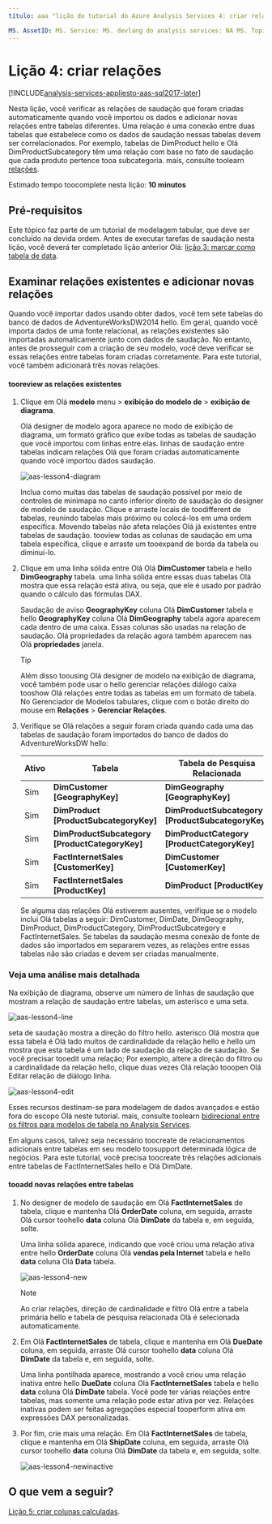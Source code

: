 ```yaml
---
título: aaa "lição do tutorial do Azure Analysis Services 4: criar relações | Descrição de Microsoft Docs": descreve como toocreate relações em Olá projeto do tutorial do Azure Analysis Services. serviços: documentationcenter do analysis services: ' autor: manager minewiskan: erikre editor: ' marcas: '

MS. AssetID: MS. Service: MS. devlang do analysis services: NA MS. Topic: get-started-article tgt_pltfrm: NA Workload: MS. Date na: 26/05/2017 Author: owend
---
```

# <a name="lesson-4-create-relationships"></a>Lição 4: criar relações

[!INCLUDE[analysis-services-appliesto-aas-sql2017-later](../../../includes/analysis-services-appliesto-aas-sql2017-later.md)]

Nesta lição, você verificar as relações de saudação que foram criadas automaticamente quando você importou os dados e adicionar novas relações entre tabelas diferentes. Uma relação é uma conexão entre duas tabelas que estabelece como os dados de saudação nessas tabelas devem ser correlacionados. Por exemplo, tabelas de DimProduct hello e Olá DimProductSubcategory têm uma relação com base no fato de saudação que cada produto pertence tooa subcategoria. mais, consulte toolearn [relações](https://docs.microsoft.com/sql/analysis-services/tabular-models/relationships-ssas-tabular).
  
Estimado tempo toocomplete nesta lição: **10 minutos**  
  
## <a name="prerequisites"></a>Pré-requisitos  
Este tópico faz parte de um tutorial de modelagem tabular, que deve ser concluído na devida ordem. Antes de executar tarefas de saudação nesta lição, você deverá ter completado lição anterior Olá: [lição 3: marcar como tabela de data](../tutorials/aas-lesson-3-mark-as-date-table.md). 
  
## <a name="review-existing-relationships-and-add-new-relationships"></a>Examinar relações existentes e adicionar novas relações  
Quando você importar dados usando obter dados, você tem sete tabelas do banco de dados de AdventureWorksDW2014 hello. Em geral, quando você importa dados de uma fonte relacional, as relações existentes são importadas automaticamente junto com dados de saudação. No entanto, antes de prosseguir com a criação de seu modelo, você deve verificar se essas relações entre tabelas foram criadas corretamente. Para este tutorial, você também adicionará três novas relações.  
  
#### <a name="tooreview-existing-relationships"></a>tooreview as relações existentes  
  
1.  Clique em Olá **modelo** menu > **exibição do modelo de** > **exibição de diagrama**.  

    Olá designer de modelo agora aparece no modo de exibição de diagrama, um formato gráfico que exibe todas as tabelas de saudação que você importou com linhas entre elas. linhas de saudação entre tabelas indicam relações Olá que foram criadas automaticamente quando você importou dados saudação.
    
    ![aas-lesson4-diagram](../tutorials/media/aas-lesson4-diagram.png)
  
    Inclua como muitas das tabelas de saudação possível por meio de controles de minimapa no canto inferior direito de saudação do designer de modelo de saudação. Clique e arraste locais de toodifferent de tabelas, reunindo tabelas mais próximo ou colocá-los em uma ordem específica. Movendo tabelas não afeta relações Olá já existentes entre tabelas de saudação. tooview todas as colunas de saudação em uma tabela específica, clique e arraste um tooexpand de borda da tabela ou diminuí-lo.  
  
2.  Clique em uma linha sólida entre Olá Olá **DimCustomer** tabela e hello **DimGeography** tabela. uma linha sólida entre essas duas tabelas Olá mostra que essa relação está ativa, ou seja, que ele é usado por padrão quando o cálculo das fórmulas DAX.  
  
    Saudação de aviso **GeographyKey** coluna Olá **DimCustomer** tabela e hello **GeographyKey** coluna Olá **DimGeography** tabela agora aparecem cada dentro de uma caixa. Essas colunas são usadas na relação de saudação. Olá propriedades da relação agora também aparecem nas Olá **propriedades** janela.  
  
    > [!TIP]  
    > Além disso toousing Olá designer de modelo na exibição de diagrama, você também pode usar o hello gerenciar relações diálogo caixa tooshow Olá relações entre todas as tabelas em um formato de tabela. No Gerenciador de Modelos tabulares, clique com o botão direito do mouse em **Relações** > **Gerenciar Relações**.
  
3.  Verifique se Olá relações a seguir foram criada quando cada uma das tabelas de saudação foram importados do banco de dados do AdventureWorksDW hello:  
  
    |Ativo|Tabela|Tabela de Pesquisa Relacionada|  
    |----------|---------|------------------------|  
    |Sim|**DimCustomer [GeographyKey]**|**DimGeography [GeographyKey]**|  
    |Sim|**DimProduct [ProductSubcategoryKey]**|**DimProductSubcategory [ProductSubcategoryKey]**|  
    |Sim|**DimProductSubcategory [ProductCategoryKey]**|**DimProductCategory [ProductCategoryKey]**|  
    |Sim|**FactInternetSales [CustomerKey]**|**DimCustomer [CustomerKey]**|  
    |Sim|**FactInternetSales [ProductKey]**|**DimProduct [ProductKey]**|  
  
    Se alguma das relações Olá estiverem ausentes, verifique se o modelo inclui Olá tabelas a seguir: DimCustomer, DimDate, DimGeography, DimProduct, DimProductCategory, DimProductSubcategory e FactInternetSales. Se tabelas da saudação mesma conexão de fonte de dados são importados em separarem vezes, as relações entre essas tabelas não são criadas e devem ser criadas manualmente.  

### <a name="take-a-closer-look"></a>Veja uma análise mais detalhada
Na exibição de diagrama, observe um número de linhas de saudação que mostram a relação de saudação entre tabelas, um asterisco e uma seta.

![aas-lesson4-line](../tutorials/media/aas-lesson4-line.png)

seta de saudação mostra a direção do filtro hello. asterisco Olá mostra que essa tabela é Olá lado muitos de cardinalidade da relação hello e hello um mostra que esta tabela é um lado de saudação da relação de saudação. Se você precisar tooedit uma relação; Por exemplo, altere a direção do filtro ou a cardinalidade da relação hello, clique duas vezes Olá relação tooopen Olá Editar relação de diálogo linha.

![aas-lesson4-edit](../tutorials/media/aas-lesson4-edit.png)

Esses recursos destinam-se para modelagem de dados avançados e estão fora do escopo Olá neste tutorial. mais, consulte toolearn [bidirecional entre os filtros para modelos de tabela no Analysis Services](https://docs.microsoft.com/sql/analysis-services/tabular-models/bi-directional-cross-filters-tabular-models-analysis-services).

Em alguns casos, talvez seja necessário toocreate de relacionamentos adicionais entre tabelas em seu modelo toosupport determinada lógica de negócios. Para este tutorial, você precisa toocreate três relações adicionais entre tabelas de FactInternetSales hello e Olá DimDate.  
  
#### <a name="tooadd-new-relationships-between-tables"></a>tooadd novas relações entre tabelas  
  
1.  No designer de modelo de saudação em Olá **FactInternetSales** de tabela, clique e mantenha Olá **OrderDate** coluna, em seguida, arraste Olá cursor toohello **data** coluna Olá  **DimDate** da tabela e, em seguida, solte.  

    Uma linha sólida aparece, indicando que você criou uma relação ativa entre hello **OrderDate** coluna Olá **vendas pela Internet** tabela e hello **data** coluna Olá **Data** tabela. 
  
      ![aas-lesson4-new](../tutorials/media/aas-lesson4-new.png) 
  
    > [!NOTE]  
    > Ao criar relações, direção de cardinalidade e filtro Olá entre a tabela primária hello e tabela de pesquisa relacionada Olá é selecionada automaticamente.  
  
2.  Em Olá **FactInternetSales** de tabela, clique e mantenha em Olá **DueDate** coluna, em seguida, arraste Olá cursor toohello **data** coluna Olá **DimDate** da tabela e, em seguida, solte.  
  
    Uma linha pontilhada aparece, mostrando a você criou uma relação inativa entre hello **DueDate** coluna Olá **FactInternetSales** tabela e hello **data** coluna Olá **DimDate** tabela. Você pode ter várias relações entre tabelas, mas somente uma relação pode estar ativa por vez. Relações inativas podem ser feitas agregações especial tooperform ativa em expressões DAX personalizadas.  
  
3.  Por fim, crie mais uma relação. Em Olá **FactInternetSales** de tabela, clique e mantenha em Olá **ShipDate** coluna, em seguida, arraste Olá cursor toohello **data** coluna Olá **DimDate** da tabela e, em seguida, solte.  
    
     ![aas-lesson4-newinactive](../tutorials/media/aas-lesson4-newinactive.png)
  
## <a name="whats-next"></a>O que vem a seguir?
[Lição 5: criar colunas calculadas](../tutorials/aas-lesson-5-create-calculated-columns.md).
  
  
  
